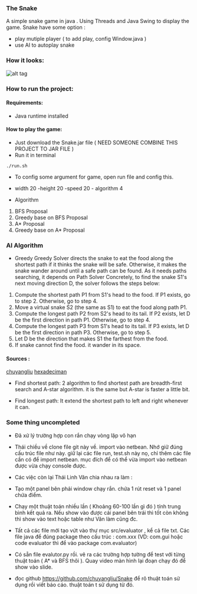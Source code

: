 ### The Snake

A simple snake game in java . Using Threads and Java Swing to display the game.
Snake have some option : 
* play mutiple player ( to add play, config Window.java )
* use AI  to autoplay snake

### How it looks:
![alt tag](https://raw.githubusercontent.com/ngocjr7/snake/master/sample.png)

### How to run the project:

#### Requirements:
* Java runtime installed

#### How to play the game:

* Just download the Snake.jar file ( NEED SOMEONE COMBINE THIS PROJECT TO JAR FILE )
* Run it in terminal 
```
./run.sh
```
* To config some argument for game, open run file and config this.
- width 20 -height 20 -speed 20 - algorithm 4

* Algorithm 
1. BFS Proposal
2. Greedy base on BFS Proposal
3. A* Proposal
4. Greedy base on A* Proposal

### AI Algorithm
* Greedy 
Greedy Solver directs the snake to eat the food along the shortest path if it thinks the snake will be safe. Otherwise, it makes the snake wander around until a safe path can be found. As it needs paths searching, it depends on Path Solver
Concretely, to find the snake S1's next moving direction D, the solver follows the steps below:

1. Compute the shortest path P1 from S1's head to the food. If P1 exists, go to step 2. Otherwise, go to step 4.
2. Move a virtual snake S2 (the same as S1) to eat the food along path P1.
3. Compute the longest path P2 from S2's head to its tail. If P2 exists, let D be the first direction in path P1. Otherwise, go to step 4.
4. Compute the longest path P3 from S1's head to its tail. If P3 exists, let D be the first direction in path P3. Otherwise, go to step 5.
5. Let D be the direction that makes S1 the farthest from the food.
6. If snake cannot find the food. it wander in its space.

#### Sources : 
[chuyangliu](https://github.com/chuyangliu/Snake)
[hexadeciman](https://github.com/hexadeciman/Snake)

* Find shortest path: 2 algorithm to find shortest path are breadth-first search and A-star algorithm. it is the same but A-star is faster a little bit.

* Find longest path: It extend the shortest path to left and right whenever it can.

### Some thing uncompleted
* Đã xử lý trường hợp con rắn chạy vòng lặp vô hạn
* Thái chiều về clone file git này về. import vào netbean. Nhớ giữ đúng cấu trúc file như này. giữ lại các file run, test.sh này nọ, chỉ thêm các file cần có để import netbean. mục đích để có thể vừa import vào netbean được vừa chạy console được. 
* Các việc còn lại Thái Linh Văn chia nhau ra làm :

* Tạo một panel bên phải window chạy rắn. chứa 1 rút reset và 1 panel chứa điểm.
* Chạy một thuật toán nhiều lần ( Khoảng 60-100 lần gì đó ) tính trung bình kết quả ra. Nếu show vào được cái panel bên trái thì tốt còn không thì show vào text hoặc table như Văn làm cũng đc. 
* Tất cả các file mới tạo vứt vào thư mục src/evaluator , kể cả file txt. Các file java để đúng package theo cấu trúc : com.xxx (VD: com.gui hoặc code evaluator thì để vào package com.evaluator)
* Có sẵn file evalutor.py rồi. vẽ ra các trường hợp tường để test với từng thuật toán ( A* và BFS thôi ). Quay video màn hình lại đoạn chạy đó để show vào slide. 
* đọc github https://github.com/chuyangliu/Snake để rõ thuật toán sử dụng rồi viết báo cáo. thuật toán t sử dụng từ đó.
